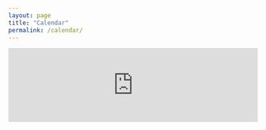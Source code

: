 ```yaml
---
layout: page
title: "Calendar"
permalink: /calendar/
---
```

<iframe src="https://embed.styledcalendar.com/#AH3tdQPGLnf8ac4qrgs2" title="Styled Calendar" class="styled-calendar-container" style="width: 100%; border: none;" data-cy="calendar-embed-iframe"></iframe>
<script async type="module" src="https://embed.styledcalendar.com/assets/parent-window.js"></script>
